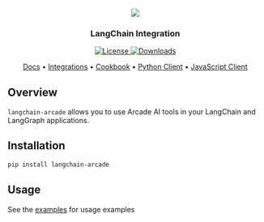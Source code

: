 <h3 align="center">
  <a name="readme-top"></a>
  <img
    src="https://docs.arcade-ai.com/images/logo/arcade-ai-logo.png"
  >
</h3>
<div align="center">
  <h3>LangChain Integration</h3>
    <a href="https://github.com/arcadeai/arcade-ai/blob/main/LICENSE">
  <img src="https://img.shields.io/badge/License-MIT-yellow.svg" alt="License">
</a>
    <a href="https://pepy.tech/project/langchain-arcade">
  <img src="https://static.pepy.tech/badge/langchain-arcade" alt="Downloads">
</a>

</div>

<p align="center">
    <a href="https://docs.arcade-ai.com" target="_blank">Docs</a> •
    <a href="https://docs.arcade-ai.com/integrations" target="_blank">Integrations</a> •
    <a href="https://github.com/ArcadeAI/cookbook" target="_blank">Cookbook</a> •
    <a href="https://github.com/ArcadeAI/arcade-py" target="_blank">Python Client</a> •
    <a href="https://github.com/ArcadeAI/arcade-js" target="_blank">JavaScript Client</a>
</p>

## Overview

`langchain-arcade` allows you to use Arcade AI tools in your LangChain and LangGraph applications.

## Installation

```bash
pip install langchain-arcade
```

## Usage

See the [examples](https://github.com/ArcadeAI/arcade-ai/tree/main/examples/langchain) for usage examples
